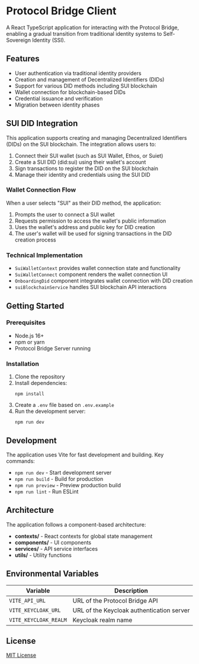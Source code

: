 # Protocol Bridge Client

A React TypeScript application for interacting with the Protocol Bridge, enabling a gradual transition from traditional identity systems to Self-Sovereign Identity (SSI).

## Features

- User authentication via traditional identity providers
- Creation and management of Decentralized Identifiers (DIDs)
- Support for various DID methods including SUI blockchain
- Wallet connection for blockchain-based DIDs
- Credential issuance and verification
- Migration between identity phases

## SUI DID Integration

This application supports creating and managing Decentralized Identifiers (DIDs) on the SUI blockchain. The integration allows users to:

1. Connect their SUI wallet (such as SUI Wallet, Ethos, or Suiet)
2. Create a SUI DID (did:sui) using their wallet's account
3. Sign transactions to register the DID on the SUI blockchain
4. Manage their identity and credentials using the SUI DID

### Wallet Connection Flow

When a user selects "SUI" as their DID method, the application:

1. Prompts the user to connect a SUI wallet
2. Requests permission to access the wallet's public information
3. Uses the wallet's address and public key for DID creation
4. The user's wallet will be used for signing transactions in the DID creation process

### Technical Implementation

- `SuiWalletContext` provides wallet connection state and functionality
- `SuiWalletConnect` component renders the wallet connection UI
- `OnboardingDid` component integrates wallet connection with DID creation
- `suiBlockchainService` handles SUI blockchain API interactions

## Getting Started

### Prerequisites

- Node.js 16+
- npm or yarn
- Protocol Bridge Server running

### Installation

1. Clone the repository
2. Install dependencies:
   ```
   npm install
   ```
3. Create a `.env` file based on `.env.example`
4. Run the development server:
   ```
   npm run dev
   ```

## Development

The application uses Vite for fast development and building. Key commands:

- `npm run dev` - Start development server
- `npm run build` - Build for production
- `npm run preview` - Preview production build
- `npm run lint` - Run ESLint

## Architecture

The application follows a component-based architecture:

- **contexts/** - React contexts for global state management
- **components/** - UI components
- **services/** - API service interfaces
- **utils/** - Utility functions

## Environmental Variables

| Variable | Description |
|----------|-------------|
| `VITE_API_URL` | URL of the Protocol Bridge API |
| `VITE_KEYCLOAK_URL` | URL of the Keycloak authentication server |
| `VITE_KEYCLOAK_REALM` | Keycloak realm name |

## License

[MIT License](LICENSE)
